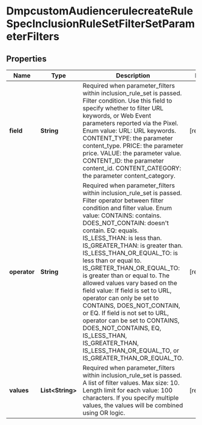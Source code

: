 # DmpcustomAudiencerulecreateRuleSpecInclusionRuleSetFilterSetParameterFilters

## Properties
Name | Type | Description | Notes
------------ | ------------- | ------------- | -------------
**field** | **String** | Required when parameter_filters within inclusion_rule_set is passed. Filter condition. Use this field to specify whether to filter URL keywords, or Web Event parameters reported via the Pixel. Enum value: URL: URL keywords. CONTENT_TYPE: the parameter content_type. PRICE: the parameter price. VALUE: the parameter value. CONTENT_ID: the parameter content_id. CONTENT_CATEGORY: the parameter content_category. |[required]  
**operator** | **String** | Required when parameter_filters within inclusion_rule_set is passed. Filter operator between filter condition and filter value. Enum value: CONTAINS: contains. DOES_NOT_CONTAIN: doesn&#x27;t contain. EQ: equals. IS_LESS_THAN: is less than. IS_GREATER_THAN: is greater than. IS_LESS_THAN_OR_EQUAL_TO: is less than or equal to. IS_GRETER_THAN_OR_EQUAL_TO: is greater than or equal to. The allowed values vary based on the field value: If field is set to URL, operator can only be set to CONTAINS, DOES_NOT_CONTAIN, or EQ. If field is not set to URL, operator can be set to CONTAINS, DOES_NOT_CONTAINS, EQ, IS_LESS_THAN, IS_GREATER_THAN, IS_LESS_THAN_OR_EQUAL_TO, or IS_GREATER_THAN_OR_EQUAL_TO. |[required]  
**values** | **List&lt;String&gt;** | Required when parameter_filters within inclusion_rule_set is passed. A list of filter values. Max size: 10. Length limit for each value: 100 characters. If you specify multiple values, the values will be combined using OR logic. |[required]  
